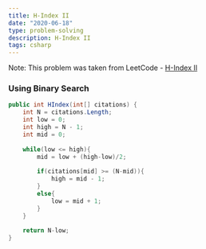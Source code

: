 ```yaml
---
title: H-Index II
date: "2020-06-18"
type: problem-solving
description: H-Index II
tags: csharp
---
```


Note: This problem was taken from LeetCode - [H-Index II](https://leetcode.com/problems/h-index-ii/)

### Using Binary Search

```csharp
public int HIndex(int[] citations) {
	int N = citations.Length;
	int low = 0;
	int high = N - 1;
	int mid = 0;
	
	while(low <= high){
		mid = low + (high-low)/2;
		
		if(citations[mid] >= (N-mid)){
			high = mid - 1;
		}
		else{
			low = mid + 1;
		}
	}
	
	return N-low;
}
```
